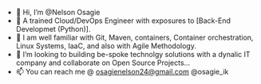- 👋 Hi, I’m @Nelson Osagie
- 👀 A trained Cloud/DevOps Engineer with exposures to [Back-End Developmet (Python)].
- 🌱 I am well familiar with Git, Maven, containers, Container orchestration, Linux Systems, IaaC, and also with Agile Methodology.
- 💞️ I’m looking to building be-spoke technolgy solutions with a dynalic IT company and collaborate on Open Source Projects...
- 📫 You can reach me @ osagienelson24@gmail.com @osagie_ik
